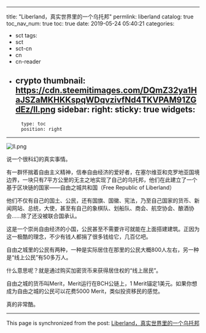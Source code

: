 
---
title: "Liberland，真实世界里的一个乌托邦"
permlink: liberland
catalog: true
toc_nav_num: true
toc: true
date: 2019-05-24 05:40:21
categories:
- sct
tags:
- sct
- sct-cn
- cn
- cn-reader
- crypto
thumbnail: https://cdn.steemitimages.com/DQmZ32ya1HaJSZaMKHKKspqWDqvzivfNd4TKVPAM91ZGdEz/ll.png
sidebar:
    right:
        sticky: true
widgets:
    -
        type: toc
        position: right
---


![ll.png](https://cdn.steemitimages.com/DQmZ32ya1HaJSZaMKHKKspqWDqvzivfNd4TKVPAM91ZGdEz/ll.png)

说一个很科幻的真实事情。

有一群怀揣着自由主义精神，信奉自由经济的爱好者，在塞尔维亚和克罗地亚国境边界，一块只有7平方公里的无主之地实现了自己的乌托邦，他们在此建立了一个基于区块链的国家——自由之城共和国（Free Republic of Liberland）

他们不仅有自己的国土、公民，还有国旗、国徽、宪法，乃至自己国家的货币、新闻网站、总统，大使，甚至有自己的象棋队、划船队、商会、航空协会、酿酒协会……除了还没被联合国承认。

这是一个崇尚自由经济的小国，公民甚至不需要许可就能在上面搭建建筑。正因为这一极酷的理念，不少有钱人都捐了很多钱给它，几百亿吧。

自由之城里的公民有两种，一种是实际居住在那里的公民大概800人左右，另一种是“线上公民”有50多万人。

什么意思呢？就是通过购买加密货币来获得居住权的“线上居民”。

自由之城的货币叫Merit，Merit运行在BCH公链上，1 Merit锚定1美元。如果你想成为自由之城的公民可以花费5000 Merit，类似投资移民的感觉。

真的非常酷。

- - -

This page is synchronized from the post: [Liberland，真实世界里的一个乌托邦](https://steemit.com/@jianan/liberland)
